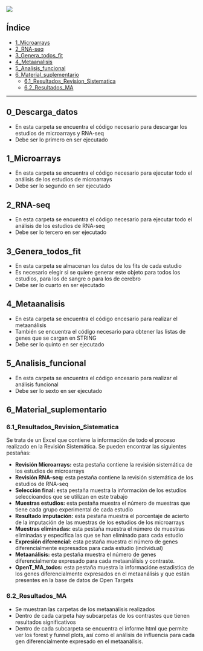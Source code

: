 ![](https://capsule-render.vercel.app/api?type=waving&height=300&color=gradient&&customColorList=3&text=TFM%20Gonzalo%20Antón%20Bernat&fontSize=60&textBg=false&desc=Identificación%20de%20genes%20específicos%20del%20sexo%20en%20el%20Trastorno%20del%20Espectro%20Autista&descAlignY=60&fontAlignY=30&reversal=false)

## Índice

- [1_Microarrays](#1_Microarrays)
- [2_RNA-seq](#2_RNA-seq)
- [3_Genera_todos_fit](#3_Genera_todos_fit)
- [4_Metaanalisis](#4_Metaanalisis)
- [5_Analisis_funcional](#5_Analisis_funcional)
- [6_Material_suplementario](#6_Material_suplementario)
    -  [6.1_Resultados_Revision_Sistematica](#6.1_Resultados_Revision_Sistematica)
    -  [6.2_Resultados_MA](#6.2_Resultados_MA)


<hr>

## 0_Descarga_datos

- En esta carpeta se encuentra el código necesario para descargar los estudios de microarrays y RNA-seq
- Debe ser lo primero en ser ejecutado


## 1_Microarrays

- En esta carpeta se encuentra el código necesario para ejecutar todo el análisis de los estudios de microarrays
- Debe ser lo segundo en ser ejecutado


## 2_RNA-seq

- En esta carpeta se encuentra el código necesario para ejecutar todo el análisis de los estudios de RNA-seq
- Debe ser lo tercero en ser ejecutado


## 3_Genera_todos_fit

- En esta carpeta se almacenan los datos de los fits de cada estudio
- Es necesario elegir si se quiere generar este objeto para todos los estudios, para los de sangre o para los de cerebro
- Debe ser lo cuarto en ser ejecutado


## 4_Metaanalisis

- En esta carpeta se encuentra el código encesario para realizar el metaanálisis
- También se encuentra el código necesario para obtener las listas de genes que se cargan en STRING
- Debe ser lo quinto en ser ejecutado


## 5_Analisis_funcional

- En esta carpeta se encuentra el código encesario para realizar el análisis funcional
- Debe ser lo sexto en ser ejecutado

## 6_Material_suplementario

### 6.1_Resultados_Revision_Sistematica

Se trata de un Excel que contiene la información de todo el proceso realizado en la Revisión Sistemática. Se pueden encontrar las siguientes pestañas:

- **Revisión Microarrays:** esta pestaña contiene la revisión sistemática de los estudios de microarrays
- **Revisión RNA-seq:** esta pestaña contiene la revisión sistemática de los estudios de RNA-seq
- **Selección final:** esta pestaña muestra la información de los estudios seleccioandos que se utilizan en este trabajo
- **Muestras estudios:** esta pestaña muestra el número de muestras que tiene cada grupo experimental de cada estudio
- **Resultado imputación:** esta pestaña muestra el porcentaje de acierto de la imputación de las muestras de los estudios de los microarrays
- **Muestras eliminadas:** esta pestaña muestra el número de muestras eliminadas y especifica las que se han eliminado para cada estudio
- **Expresión diferencial:** esta pestaña muestra el número de genes diferencialmente expresados para cada estudio (individual)
- **Metaanálisis:** esta pestaña muestra el número de genes diferencialmente expresado para cada metaanálisis y contraste.
- **OpenT_MA_todos:** esta pestaña muestra la informacióne estadistica de los genes diferencialmente expresados en el metaanálisis y que están presentes en la base de datos de Open Targets
  
### 6.2_Resultados_MA

- Se muestran las carpetas de los metaanálisis realizados
- Dentro de cada carpeta hay subcarpetas de los contrastes que tienen resultados significativos
- Dentro de cada subcarpeta se encuentra el informe html que permite ver los forest y funnel plots, así como el análisis de influencia para cada gen diferencialmente expresado en el metaanálisis.
